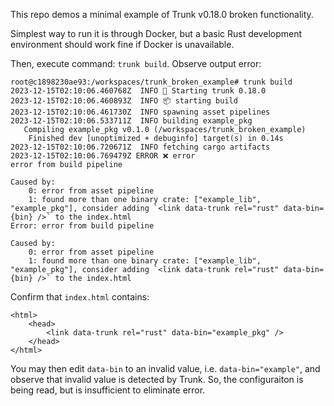 This repo demos a minimal example of Trunk v0.18.0 broken functionality.

Simplest way to run it is through Docker, but a basic Rust development environment should work fine if Docker is unavailable.

Then, execute command: `trunk build`. Observe output error: 

```
root@c1898230ae93:/workspaces/trunk_broken_example# trunk build
2023-12-15T02:10:06.460768Z  INFO 🚀 Starting trunk 0.18.0
2023-12-15T02:10:06.460893Z  INFO 📦 starting build
2023-12-15T02:10:06.461730Z  INFO spawning asset pipelines
2023-12-15T02:10:06.533711Z  INFO building example_pkg
   Compiling example_pkg v0.1.0 (/workspaces/trunk_broken_example)
    Finished dev [unoptimized + debuginfo] target(s) in 0.14s
2023-12-15T02:10:06.720671Z  INFO fetching cargo artifacts
2023-12-15T02:10:06.769479Z ERROR ❌ error
error from build pipeline

Caused by:
    0: error from asset pipeline
    1: found more than one binary crate: ["example_lib", "example_pkg"], consider adding `<link data-trunk rel="rust" data-bin={bin} />` to the index.html
Error: error from build pipeline

Caused by:
    0: error from asset pipeline
    1: found more than one binary crate: ["example_lib", "example_pkg"], consider adding `<link data-trunk rel="rust" data-bin={bin} />` to the index.html
```

Confirm that `index.html` contains:

```
<html>
    <head>
        <link data-trunk rel="rust" data-bin="example_pkg" />
    </head>
</html>
```

You may then edit `data-bin` to an invalid value, i.e. `data-bin="example"`, and observe that invalid value is detected by Trunk. So, the configuraiton is being read, but is insufficient to eliminate error.
